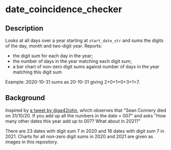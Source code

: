 # date_coincidence_checker

## Description

Looks at all days over a year starting at `start_date_str` and sums the digits of the day, month and two-digit year. Reports:

- the digit sum for each day in the year;
- the number of days in the year matching each digit sum;
- a bar chart of non-zero digit sums against number of days in the year matching this digit sum

Example: 2020-10-31 sums as 20-10-31 giving 2+0+1+0+3+1=7.

## Background

Inspired by [a tweet by @aa42john](https://twitter.com/aa42john/status/1324405199419674624), which observes that "Sean Connery died on 31/10/20. If you add up all the numbers in the date = 007" and asks "How many other dates this year add up to 007? What about in 2021?"

There are 23 dates with digit sum 7 in 2020 and 18 dates with digit sum 7 in 2021. Charts for all non-zero digit sums in 2020 and 2021 are given as images in this repository.
